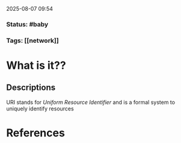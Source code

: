 2025-08-07 09:54

### Status: #baby

### Tags: [[network]]

# What is it??
## Descriptions

URI stands for *Uniform Resource Identifier* and is a formal system to uniquely identify resources



# References









